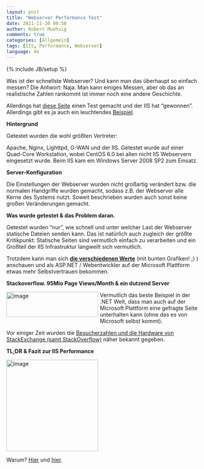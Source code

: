 ```yaml
---
layout: post
title: "Webserver Performance Test"
date: 2011-11-30 00:58
author: Robert Muehsig
comments: true
categories: [Allgemein]
tags: [IIS, Performance, Webserver]
language: de
---
```

{% include JB/setup %}
<p>Was ist der schnellste Webserver? Und kann man das überhaupt so einfach messen? Die Antwort: Naja. Man kann einiges Messen, aber ob das an realistische Zahlen rankommt ist immer noch eine andere Geschichte.</p> <p>Allerdings hat <a href="http://www.webperformance.com/load-testing/blog/2011/11/what-is-the-fastest-webserver/">diese Seite</a> einen Test gemacht und der IIS hat “gewonnen”. Allerdings gibt es ja auch ein leuchtendes <a href="http://highscalability.com/blog/2011/3/3/stack-overflow-architecture-update-now-at-95-million-page-vi.html">Beispiel</a>.</p> <p><strong>Hintergrund</strong></p> <p>Getestet wurden die wohl größten Vertreter:</p> <p>Apache, Nginx, Lighttpd, G-WAN und der IIS. Getestet wurde auf einer Quad-Core Workstation, wobei CentOS 6.0 bei allen nicht IIS Webservern eingesetzt wurde. Beim IIS kam ein Windows Server 2008 SP2 zum Einsatz.</p> <p><strong>Server-Konfiguration</strong></p> <p>Die Einstellungen der Webserver wurden nicht großartig verändert bzw. die normalen Handgriffe wurden gemacht, sodass z.B. der Webserver alle Kerne des Systems nutzt. Soweit beschrieben wurden auch sonst keine großen Veränderungen gemacht.</p> <p><strong>Was wurde getestet &amp; das Problem daran.</strong></p> <p>Getestet wurden “nur”, wie schnell und unter welcher Last der Webserver statische Dateien senden kann. Das ist natürlich auch zugleich der größte Kritikpunkt: Statische Seiten sind vermutlich einfach zu verarbeiten und ein Großteil der IIS Infrastruktur langweilt sich vermutlich.</p> <p>Trotzdem kann man sich <a href="http://www.webperformance.com/load-testing/blog/2011/11/what-is-the-fastest-webserver/"><strong>die verschiedenen Werte</strong></a> (mit bunten Grafiken! ;) ) anschauen und als ASP.NET / Webentwickler auf der Microsoft Plattform etwas mehr Selbstvertrauen bekommen.</p> <p><strong>Stackoverflow. 95Mio Page Views/Month &amp; ein dutzend Server</strong></p> <p><a href="{{BASE_PATH}}/assets/wp-images-de/image1419.png"><img style="background-image: none; border-bottom: 0px; border-left: 0px; margin: 0px 5px 5px 0px; padding-left: 0px; padding-right: 0px; display: inline; float: left; border-top: 0px; border-right: 0px; padding-top: 0px" title="image" border="0" alt="image" align="left" src="{{BASE_PATH}}/assets/wp-images-de/image_thumb597.png" width="240" height="66"></a></p> <p>Vermutlich das beste Beispiel in der .NET Welt, dass man auch auf der Microsoft Plattform eine gefragte Seite unterhalten kann (ohne das es von Microsoft selbst kommt). </p> <p>Vor einiger Zeit wurden die <a href="http://highscalability.com/blog/2011/3/3/stack-overflow-architecture-update-now-at-95-million-page-vi.html">Besucherzahlen und die Hardware von StackExchange (samt StackOverflow)</a> näher bekannt gegeben. </p> <p><strong>TL;DR &amp; Fazit zur IIS Performance</strong></p> <p><a href="{{BASE_PATH}}/assets/wp-images-de/image1420.png"><img style="background-image: none; border-bottom: 0px; border-left: 0px; padding-left: 0px; padding-right: 0px; display: inline; border-top: 0px; border-right: 0px; padding-top: 0px" title="image" border="0" alt="image" src="{{BASE_PATH}}/assets/wp-images-de/image_thumb598.png" width="240" height="240"></a></p> <p>Warum? <a href="http://www.webperformance.com/load-testing/blog/2011/11/what-is-the-fastest-webserver/">Hier</a> und <a href="http://highscalability.com/blog/2011/3/3/stack-overflow-architecture-update-now-at-95-million-page-vi.html">hier</a>. </p>
